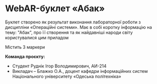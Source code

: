 # WebAR-буклет «Абак»
Буклет створено як результат виконання лабораторної роботи з дисципліни «Операційні системи».
Має в собі коротку інформацію на тему: "Абак", про її створення та як найдавніші народи світу користувалися цим приладом

Містить 3 маркери

**Команда проєкту:**
+ Студент Руднік Ігор Володимирович, АИ-214
+ Викладач – Блажко О.А., доцент кафедри інформаційних систем Національного 
університету «Одеська політехніка»

